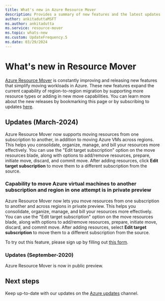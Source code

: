 ```yaml
---
title: What's new in Azure Resource Mover
description: Provides a summary of new features and the latest updates in the Azure Resource Mover service
author: ankitaduttaMSFT
ms.author: ankitadutta
ms.service: resource-mover
ms.topic: whats-new 
ms.custom: UpdateFrequency.5
ms.date: 03/29/2024
---
```


# What's new in Resource Mover

[Azure Resource Mover](overview.md) is constantly improving and releasing new features that simplify moving workloads in Azure. These new features expand the current capability of region-to-region migration by supporting more resource types or adding in new move capabilities. 
You can learn more about the new releases by bookmarking this page or by subscribing to updates [here](https://forms.office.com/pages/responsepage.aspx?id=v4j5cvGGr0GRqy180BHbR85jvyZFzJ9Fij7HO6nPfn5UNFc3QTJXNFMwNFhKMDUwOEhOTzdFQzFEMi4u). 

## Updates (March-2024)


Azure Resource Mover now supports moving resources from one subscription to another, in addition to moving Azure VMs across regions. This helps you consolidate, organize, manage, and bill your resources more effectively. You can use the "Edit target subscription" option on the move resources blade, along with options to add/remove resources, prepare, initiate move, discard, and commit move. After adding resources, click **Edit target subscription** to move them to a different subscription from the source.



### Capability to move Azure virtual machines to another subscription and region in one attempt is in private preview

Azure Resource Mover now lets you move resources from one subscription to another and across regions in private preview. This helps you consolidate, organize, manage, and bill your resources more effectively. You can use the "Edit target subscription" option on the move resources blade, along with options to add/remove resources, prepare, initiate move, discard, and commit move. After adding resources, select **Edit target subscription** to move them to a different subscription from the source.

To try out this feature, please sign up by filling out [this form](https://forms.office.com/pages/responsepage.aspx?id=v4j5cvGGr0GRqy180BHbR85jvyZFzJ9Fij7HO6nPfn5UNlVBMzBON1ZWUEhTTjYwRDRCOUMzV09BMy4u).

### Updates (September-2020)

Azure Resource Mover is now in public preview.


## Next steps

Keep up-to-date with our updates on the [Azure updates](https://azure.microsoft.com/updates/?query=resource%20mover) channel.